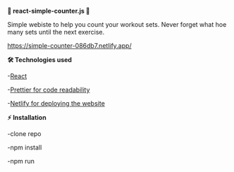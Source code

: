 <b>📝 react-simple-counter.js 📝 </b>

Simple webiste to help you count your workout sets. Never forget what hoe many sets until the next exercise. 

https://simple-counter-086db7.netlify.app/

<b>🛠️ Technologies used</b>

 -<a href="https://reactjs.org/">React</a>
 
 -<a href ="https://prettier.io/">Prettier for code readability</a>  
 
-<a href ="https://app.netlify.com/teams/nikolalazarevic95/overview/">Netlify for deploying the website</a>  


<b>⚡ Installation  </b>


  -clone repo
  
  -npm install
  
  -npm run

